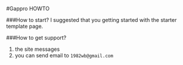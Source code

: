 #Gappro HOWTO

###How to start?
I suggested that you getting started with the starter template page.

###How to get support?

1. the site messages
2. you can send email to `1982wb@gmail.com`